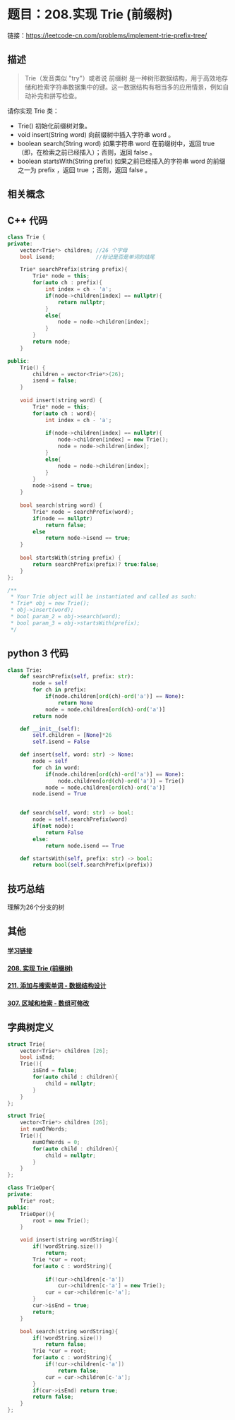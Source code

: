 # 题目：208.实现 Trie (前缀树)

链接：https://leetcode-cn.com/problems/implement-trie-prefix-tree/

## 描述

> Trie（发音类似 "try"）或者说 前缀树 是一种树形数据结构，用于高效地存储和检索字符串数据集中的键。这一数据结构有相当多的应用情景，例如自动补完和拼写检查。

请你实现 Trie 类：

- Trie() 初始化前缀树对象。
- void insert(String word) 向前缀树中插入字符串 word 。
- boolean search(String word) 如果字符串 word 在前缀树中，返回 true（即，在检索之前已经插入）；否则，返回 false 。
- boolean startsWith(String prefix) 如果之前已经插入的字符串 word 的前缀之一为 prefix ，返回 true ；否则，返回 false 。

## 相关概念

## C++ 代码

```cpp
class Trie {
private:
    vector<Trie*> children; //26 个字母
    bool isend;				//标记是否是单词的结尾

    Trie* searchPrefix(string prefix){
        Trie* node = this;
        for(auto ch : prefix){
            int index = ch - 'a';
            if(node->children[index] == nullptr){
                return nullptr;
            }
            else{
                node = node->children[index];
            }
        }
        return node;
    }

public:
    Trie() {
        children = vector<Trie*>(26);
        isend = false;
    }
    
    void insert(string word) {
        Trie* node = this;
        for(auto ch : word){
            int index = ch - 'a';
            
            if(node->children[index] == nullptr){
                node->children[index] = new Trie();
                node = node->children[index];
            }
            else{
                node = node->children[index];
            }
        }
        node->isend = true;
    }
    
    bool search(string word) {
        Trie* node = searchPrefix(word);
        if(node == nullptr)
            return false;
        else
            return node->isend == true;
    }
    
    bool startsWith(string prefix) {
        return searchPrefix(prefix)? true:false;
    }
};

/**
 * Your Trie object will be instantiated and called as such:
 * Trie* obj = new Trie();
 * obj->insert(word);
 * bool param_2 = obj->search(word);
 * bool param_3 = obj->startsWith(prefix);
 */
```

## python 3 代码

```python
class Trie:
    def searchPrefix(self, prefix: str):
        node = self
        for ch in prefix:
            if(node.children[ord(ch)-ord('a')] == None):
                return None
            node = node.children[ord(ch)-ord('a')]
        return node

    def __init__(self):
        self.children = [None]*26
        self.isend = False

    def insert(self, word: str) -> None:
        node = self
        for ch in word:
            if(node.children[ord(ch)-ord('a')] == None):
                node.children[ord(ch)-ord('a')] = Trie()
            node = node.children[ord(ch)-ord('a')]
        node.isend = True


    def search(self, word: str) -> bool:
        node = self.searchPrefix(word)
        if(not node):
            return False
        else:
            return node.isend == True

    def startsWith(self, prefix: str) -> bool:
        return bool(self.searchPrefix(prefix))
```

## 技巧总结

理解为26个分支的树


## 其他

#### [学习链接](https://blog.csdn.net/qq_29996285/article/details/86674779)

#### [208. 实现 Trie (前缀树)](https://leetcode-cn.com/problems/implement-trie-prefix-tree/)

#### [211. 添加与搜索单词 - 数据结构设计](https://leetcode-cn.com/problems/design-add-and-search-words-data-structure/)

#### [307. 区域和检索 - 数组可修改](https://leetcode-cn.com/problems/range-sum-query-mutable/)



## 字典树定义

```cpp
struct Trie{
	vector<Trie*> children [26];
    bool isEnd;
    Trie(){
    	isEnd = false;
    	for(auto child : children){
    		child = nullptr;
    	}
    }
};

struct Trie{
	vector<Trie*> children [26];
    int numOfWords;
    Trie(){
    	numOfWords = 0;
    	for(auto child : children){
    		child = nullptr;
    	}
    }
};

class TrieOper{
private:
    Trie* root;
public:
    TrieOper(){
        root = new Trie();
    }

    void insert(string wordString){
        if(!wordString.size())
            return;
        Trie *cur = root;
        for(auto c : wordString){
            
            if(!cur->children[c-'a'])
                cur->children[c-'a'] = new Trie();
            cur = cur->children[c-'a'];
        }
        cur->isEnd = true;
        return;
    }

    bool search(string wordString){
        if(!wordString.size())
            return false;
        Trie *cur = root;
        for(auto c : wordString){
            if(!cur->children[c-'a'])
                return false;
            cur = cur->children[c-'a'];
        }
        if(cur->isEnd) return true;
        return false;
    }
};
```
